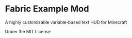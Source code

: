 # Fabric Example Mod
A highly customizable variable-based text HUD for Minecraft 

Under the MIT License 
